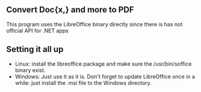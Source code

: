## Convert Doc{x,} and more to PDF
This program uses the LibreOffice binary directly since there 
is has not official API for .NET apps

## Setting it all up
* Linux: install the libreoffice package and make sure the
  /usr/bin/soffice binary exist.
* Windows: Just use it as it is. Don't forget to update LibreOffice once in a while:
  just install the .msi file to the Windows directory.
